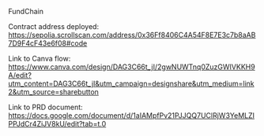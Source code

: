 FundChain

Contract address deployed: https://sepolia.scrollscan.com/address/0x36Ff8406C4A54F8E7E3c7b8aAB7D9F4cF43e6f08#code

Link to Canva flow: https://www.canva.com/design/DAG3C66t_jI/2gwNUWTnq0ZuzGWIVKKH9A/edit?utm_content=DAG3C66t_jI&utm_campaign=designshare&utm_medium=link2&utm_source=sharebutton

Link to PRD document: https://docs.google.com/document/d/1aIAMpfPv21PJJQQ7UClRjW3YeMLZIPPJdCr4ZiJV8kU/edit?tab=t.0
